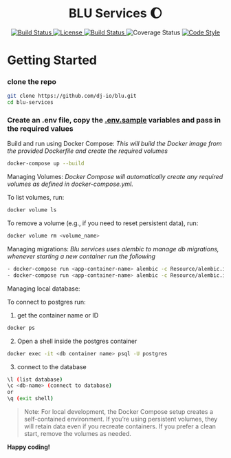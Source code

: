  <h1 align="center"> BLU Services 🌔 </h1>

<p align="center">
  <a href="https://github.com/dj-io/blu-cli/actions">
    <img src="https://img.shields.io/badge/Status-OK-yellow" alt="Build Status">
  </a>
  <a href="https://github.com/dj-io/blu/blob/main/blu-cli/LICENSE">
    <img src="https://img.shields.io/github/license/dj-io/blu-cli.svg" alt="License">
  </a>
  <a href="https://github.com/dj-io/blu-cli/actions">
    <img src="https://img.shields.io/badge/Tests-Passing-brightgreen" alt="Build Status">
  </a>
  <!-- <a href="https://coveralls.io/github/psf/blu?branch=main"> -->
    <img src="https://img.shields.io/badge/coverage-36%25-yellow" alt="Coverage Status">
  <!-- </a> -->
  </a>
    <a href="https://github.com/psf/black">
    <img src="https://img.shields.io/badge/code%20style-black-000000.svg" alt="Code Style">
  </a>
</p>

# Getting Started

### clone the repo

```sh
git clone https://github.com/dj-io/blu.git
cd blu-services
```
### Create an .env file, copy the [.env.sample](/.env.sample) variables and pass in the required values

Build and run using Docker Compose: _This will build the Docker image from the provided Dockerfile and create the required volumes_
```sh
docker-compose up --build
```

Managing Volumes:
_Docker Compose will automatically create any required volumes as defined in docker-compose.yml._

To list volumes, run:

```sh
docker volume ls
```

To remove a volume (e.g., if you need to reset persistent data), run:

```sh
docker volume rm <volume_name>
```

Managing migrations: _Blu services uses alembic to manage db migrations, whenever starting a new container run the following_

```sh
- docker-compose run <app-container-name> alembic -c Resource/alembic.ini revision --autogenerate -m "V<num> Migration"
- docker-compose run <app-container-name> alembic -c Resource/alembic.ini upgrade head
```

Managing local database:

To connect to postgres run:

 1. get the container name or ID
```sh
docker ps
```
2. Open a shell inside the postgres container
```sh
docker exec -it <db container name> psql -U postgres
```
3. connect to the database
```sh
\l (list database)
\c <db-name> (connect to database)
or
\q (exit shell)
```

> Note: For local development, the Docker Compose setup creates a self-contained environment. If you’re using persistent volumes, they will retain data even if you recreate containers. If you prefer a clean start, remove the volumes as needed.

**Happy coding!**
